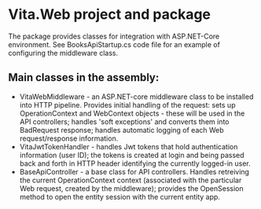 ﻿# Vita.Web project and package
The package provides classes for integration with ASP.NET-Core environment. See BooksApiStartup.cs code file for an example of configuring the middleware class. 

## Main classes in the assembly: 
* VitaWebMiddleware - an ASP.NET-core middleware class to be installed into HTTP pipeline. Provides initial handling of the request: sets up OperationContext and WebContext objects - these will be used in the API controllers; handles 'soft exceptions' and converts them into BadRequest response; handles automatic logging of each Web request/response information. 
* VitaJwtTokenHandler - handles Jwt tokens that hold authentication information (user ID); the tokens is created at login and being passed back and forth in HTTP header identifying the currently logged-in user.
* BaseApiController - a base class for API controllers. Handles retreiving the current OperationContext context (associated with the particular Web request, created by the middleware); provides the OpenSession method to open the entity session with the current entity app.  


